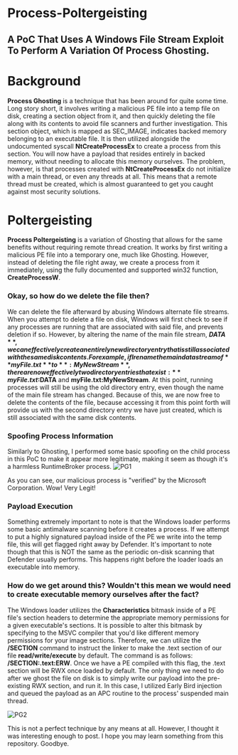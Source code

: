 # Process-Poltergeisting
## A PoC That Uses A Windows File Stream Exploit To Perform A Variation Of Process Ghosting.

# Background
**Process Ghosting** is a technique that has been around for quite some time. 
Long story short, it involves writing a malicious PE file into a temp file on disk,
creating a section object from it, and then quickly deleting the file along with its contents to
avoid file scanners and further investigation. This section object, which is mapped as SEC_IMAGE,
indicates backed memory belonging to an executable file. It is then utilized alongside the
undocumented syscall **NtCreateProcessEx** to create a process from this section. You will now have a payload
that resides entirely in backed memory, without needing to allocate this memory ourselves. The problem, however,
is that processes created with **NtCreateProcessEx** do not initialize with a main thread, or even any threads at all.
This means that a remote thread must be created, which is almost guaranteed to get you caught against most security solutions.

# Poltergeisting
**Process Poltergeisting** is a variation of Ghosting that allows for the same benefits without requiring remote thread
creation. It works by first writing a malicious PE file into a temporary one, much like Ghosting. However, instead of deleting the file
right away, we create a process from it immediately, using the fully documented and supported win32 function, **CreateProcessW**.

### Okay, so how do we delete the file then?
We can delete the file afterward by abusing Windows alternate file streams. When you attempt to delete a file on disk, Windows will first check
to see if any processes are running that are associated with said file, and prevents deletion if so. However, by altering the name of the main file stream, **$DATA**,
we can effectively create an entirely new directory entry that is still associated with the same disk contents.
For example, if I rename the main data stream of **myFile.txt** to **:MyNewStream**, there are now effectively two directory 
entries that exist: **myFile.txt:$DATA** and **myFile.txt:MyNewStream**. At this point, running processes will still be using the old directory entry, even though the name
of the main file stream has changed. Because of this, we are now free to delete the contents of the file, because accessing it from this point forth will provide us with the second
directory entry we have just created, which is still associated with the same disk contents.

### Spoofing Process Information
Similarly to Ghosting, I performed some basic spoofing on the child process in this PoC to make it appear more legitimate, making it seem as though
it's a harmless RuntimeBroker process.
![PG1](https://github.com/Uri3n/Process-Poltergeisting/assets/153572153/ef4d0066-5587-43e6-9957-618220f51cc0)

As you can see, our malicious process is "verified" by the Microsoft Corporation. Wow! Very Legit!

### Payload Execution
Something extremely important to note is that the Windows loader performs some basic antimalware scanning before it creates a process. If we attempt to put a highly signatured payload
inside of the PE we write into the temp file, this will get flagged right away by Defender. It's important to note though that this is NOT the same as the periodic on-disk scanning that 
Defender usually performs. This happens right before the loader loads an executable into memory. 

### How do we get around this? Wouldn't this mean we would need to create executable memory ourselves after the fact?
The Windows loader utilizes the **Characteristics** bitmask inside of a PE file's section headers to determine the appropriate memory permissions for a given executable's sections.
It is possible to alter this bitmask by specifying to the MSVC compiler that you'd like different memory permissions for your image sections. Therefore, we can utilize the **/SECTION**
command to instruct the linker to make the .text section of our file **read/write/execute** by default. The command is as follows: **/SECTION:.text:ERW**.
Once we have a PE compiled with this flag, the .text section will be RWX once loaded by default. The only thing we need to do after we ghost the file on disk is to simply write our payload
into the pre-existing RWX section, and run it. In this case, I utilized Early Bird injection and queued the payload as an APC routine to the process' suspended main thread.

![PG2](https://github.com/Uri3n/Process-Poltergeisting/assets/153572153/b225886b-38db-40f1-a8ef-db907cdc5204)

This is not a perfect technique by any means at all. However, I thought it was interesting enough to post. I hope you may learn something from this repository.
Goodbye.
